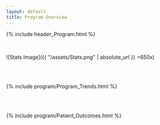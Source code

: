 ```yaml
---
layout: default
title: Program Overview
---
```

{% include header_Program.html %}

<br>

![Stats Image]({{ "/assets/Stats.png" | absolute_url }} =650x)

<br><br>

{% include program/Program_Trends.html %}

<br><br>

{% include program/Patient_Outcomes.html %}
